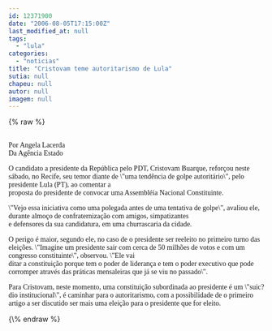 ```yaml
---
id: 12371900
date: "2006-08-05T17:15:00Z"
last_modified_at: null
tags:
  - "lula"
categories:
  - "noticias"
title: "Cristovam teme autoritarismo de Lula"
sutia: null
chapeu: null
autor: null
imagem: null
---
```

{\% raw %}
<p><FONT face=Verdana></p>
<p><P><BR>Por Angela Lacerda<BR>Da Agência Estado</P></p>
<p><P>O candidato a presidente da República pelo PDT, Cristovam Buarque, reforçou neste sábado, no Recife, seu temor diante de \"uma tendência de golpe autoritário\", pelo presidente Lula (PT), ao comentar a<BR>proposta do presidente de convocar uma Assembléia Nacional Constituinte.</P></p>
<p><P>\"Vejo essa iniciativa como uma polegada antes de uma tentativa de golpe\", avaliou ele, durante almoço de confraternização com amigos, simpatizantes<BR>e defensores da sua candidatura, em uma churrascaria da cidade. </P></p>
<p><P>O perigo é maior, segundo ele, no caso de o presidente ser reeleito no primeiro turno das eleições. \"Imagine um presidente sair com cerca de 50 milhões de votos e com um congresso constituinte\", observou. \"Ele vai<BR>ditar a constituição porque tem o poder de liderança e tem o poder executivo que pode corromper através das práticas mensaleiras que já se viu no passado\". </P></p>
<p><P>Para Cristovam, neste momento, uma constituição subordinada ao presidente é um \"suic?dio institucional\", é caminhar para o autoritarismo, com a possibilidade de o primeiro artigo a ser discutido ser mais uma eleição para o presidente que for eleito.</FONT><BR></P> </p>
{\% endraw %}
